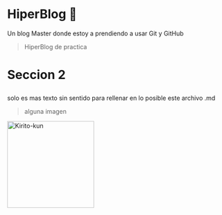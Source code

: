 # HiperBlog 💚
Un blog Master donde estoy a prendiendo a usar Git y GitHub
> HiperBlog de practica

# <p>Seccion 2</p>
solo es mas texto sin sentido para rellenar en lo posible este archivo .md

> alguna imagen

<img src="https://i.imgur.com/YBl5kMV.png" alt="Kirito-kun" width="200px"></img>
